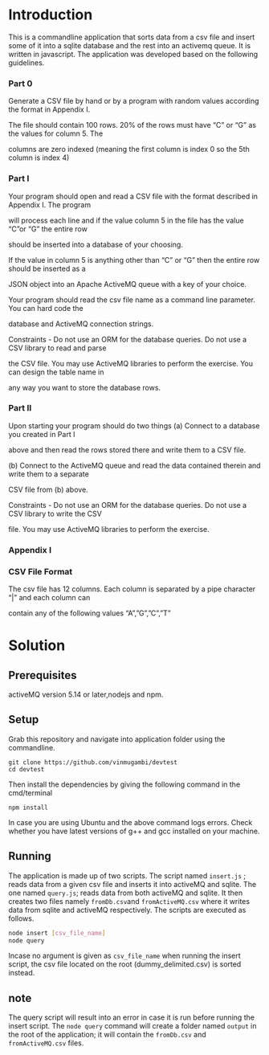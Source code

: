 # Introduction
This is a commandline application that sorts data from a csv file and insert some of it into a sqlite database and the rest into an activemq queue. It is written in javascript. The application was developed based on the following guidelines.
### Part 0

Generate a CSV file by hand or by a program with random values according the format in Appendix I.

The file should contain 100 rows. 20% of the rows must have “C” or “G” as the values for column 5. The

columns are zero indexed (meaning the first column is index 0 so the 5th column is index 4)

### Part I

Your program should open and read a CSV file with the format described in Appendix I. The program

will process each line and if the value column 5 in the file has the value “C”or “G” the entire row

should be inserted into a database of your choosing.

If the value in column 5 is anything other than “C” or “G” then the entire row should be inserted as a

JSON object into an Apache ActiveMQ queue with a key of your choice.

Your program should read the csv file name as a command line parameter. You can hard code the

database and ActiveMQ connection strings.

Constraints - Do not use an ORM for the database queries. Do not use a CSV library to read and parse

the CSV file. You may use ActiveMQ libraries to perform the exercise. You can design the table name in

any way you want to store the database rows.

### Part II

Upon starting your program should do two things (a) Connect to a database you created in Part I

above and then read the rows stored there and write them to a CSV file.

(b) Connect to the ActiveMQ queue and read the data contained therein and write them to a separate

CSV file from (b) above.

Constraints - Do not use an ORM for the database queries. Do not use a CSV library to write the CSV

file. You may use ActiveMQ libraries to perform the exercise.

### Appendix I

### CSV File Format

The csv file has 12 columns. Each column is separated by a pipe character “|” and each column can

contain any of the following values “A”,”G”,”C”,”T”



# Solution
## Prerequisites

activeMQ version 5.14 or later,nodejs and npm.

## Setup 

Grab this repository and navigate into application folder using the commandline.

```cmd/bash
git clone https://github.com/vinmugambi/devtest
cd devtest
```

Then install the dependencies by giving the following command in the cmd/terminal

```cmd/bash
npm install
```

In case you are using Ubuntu and the above command logs errors. Check whether you have latest versions of g++ and gcc installed on your machine.

## Running 
The application is made up of two scripts. The script named `insert.js` ; reads data from a given csv file and inserts it into activeMQ and sqlite. The one named `query.js`; reads data from both activeMQ and sqlite. It then creates two files namely `fromDb.csv`and `fromActiveMQ.csv` where it writes data from sqlite and activeMQ respectively.
The scripts are executed as follows.


```bash
node insert [csv_file_name]
node query 
```

Incase no argument is given as `csv_file_name` when running the insert script, the csv file located on the root (dummy_delimited.csv) is sorted instead.

## note
The query script will result into an error in case it is run before running the insert script. The `node query` command will create a folder named `output` in the root of the application; it will contain the `fromDb.csv` and `fromActiveMQ.csv` files.

